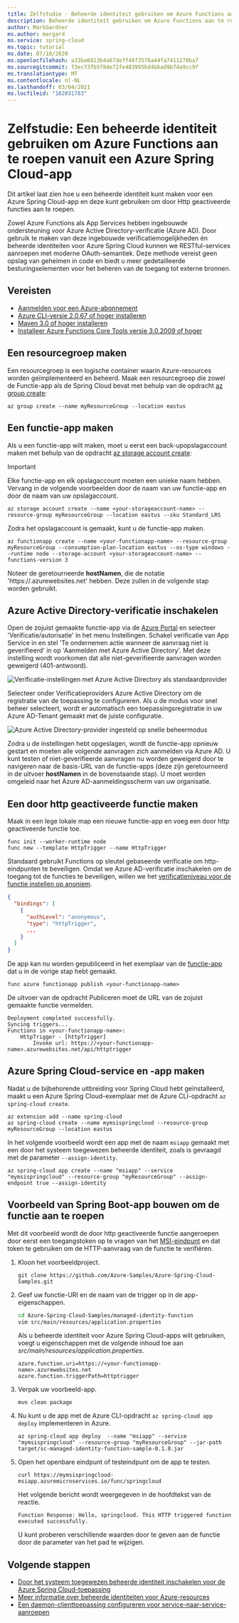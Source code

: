 ```yaml
---
title: Zelfstudie - Beheerde identiteit gebruiken om Azure Functions aan te roepen vanuit een Azure Spring Cloud-app
description: Beheerde identiteit gebruiken om Azure Functions aan te roepen vanuit een Azure Spring Cloud-app
author: MarkGardner
ms.author: margard
ms.service: spring-cloud
ms.topic: tutorial
ms.date: 07/10/2020
ms.openlocfilehash: a33ba6813b4a67de7f46f3576a44fa7411278ba7
ms.sourcegitcommit: f3ec73fb5f8de72fe483995bd4bbad9b74a9cc9f
ms.translationtype: MT
ms.contentlocale: nl-NL
ms.lasthandoff: 03/04/2021
ms.locfileid: "102031783"
---
```

# <a name="tutorial-use-a-managed-identity-to-invoke-azure-functions-from-an-azure-spring-cloud-app"></a>Zelfstudie: Een beheerde identiteit gebruiken om Azure Functions aan te roepen vanuit een Azure Spring Cloud-app

Dit artikel laat zien hoe u een beheerde identiteit kunt maken voor een Azure Spring Cloud-app en deze kunt gebruiken om door Http geactiveerde functies aan te roepen.

Zowel Azure Functions als App Services hebben ingebouwde ondersteuning voor Azure Active Directory-verificatie (Azure AD). Door gebruik te maken van deze ingebouwde verificatiemogelijkheden én beheerde identiteiten voor Azure Spring Cloud kunnen we RESTful-services aanroepen met moderne OAuth-semantiek. Deze methode vereist geen opslag van geheimen in code en biedt u meer gedetailleerde besturingselementen voor het beheren van de toegang tot externe bronnen. 


## <a name="prerequisites"></a>Vereisten

* [Aanmelden voor een Azure-abonnement](https://azure.microsoft.com/free/)
* [Azure CLI-versie 2.0.67 of hoger installeren](/cli/azure/install-azure-cli)
* [Maven 3.0 of hoger installeren](https://maven.apache.org/download.cgi)
* [Installeer Azure Functions Core Tools versie 3.0.2009 of hoger](../azure-functions/functions-run-local.md#install-the-azure-functions-core-tools)


## <a name="create-a-resource-group"></a>Een resourcegroep maken
Een resourcegroep is een logische container waarin Azure-resources worden geïmplementeerd en beheerd. Maak een resourcegroep die zowel de Functie-app als de Spring Cloud bevat met behulp van de opdracht [az group create](/cli/azure/group#az-group-create):

```azurecli-interactive
az group create --name myResourceGroup --location eastus
```


## <a name="create-a-function-app"></a>Een functie-app maken
Als u een functie-app wilt maken, moet u eerst een back-upopslagaccount maken met behulp van de opdracht [az storage account create](/cli/azure/storage/account#az-storage-account-create):

> [!Important]
> Elke functie-app en elk opslagaccount moeten een unieke naam hebben. Vervang in de volgende voorbeelden <your-functionapp-name> door de naam van uw functie-app en <your-storageaccount-name> door de naam van uw opslagaccount.

```azurecli-interactive
az storage account create --name <your-storageaccount-name> --resource-group myResourceGroup --location eastus --sku Standard_LRS
```

Zodra het opslagaccount is gemaakt, kunt u de functie-app maken.

```azurecli-interactive
az functionapp create --name <your-functionapp-name> --resource-group myResourceGroup --consumption-plan-location eastus --os-type windows --runtime node --storage-account <your-storageaccount-name> --functions-version 3
```

Noteer de geretourneerde **hostNamen**, die de notatie 'https://<your-functionapp-name>.azurewebsites.net' hebben. Deze zullen in de volgende stap worden gebruikt.


## <a name="enable-azure-active-directory-authentication"></a>Azure Active Directory-verificatie inschakelen

Open de zojuist gemaakte functie-app via de [Azure Portal](https://portal.azure.com) en selecteer 'Verificatie/autorisatie' in het menu Instellingen. Schakel verificatie van App Service in en stel 'Te ondernemen actie wanneer de aanvraag niet is geverifieerd' in op 'Aanmelden met Azure Active Directory'. Met deze instelling wordt voorkomen dat alle niet-geverifieerde aanvragen worden geweigerd (401-antwoord).

![Verificatie-instellingen met Azure Active Directory als standaardprovider](media/spring-cloud-tutorial-managed-identities-functions/function-auth-config-1.jpg)

Selecteer onder Verificatieproviders Azure Active Directory om de registratie van de toepassing te configureren. Als u de modus voor snel beheer selecteert, wordt er automatisch een toepassingsregistratie in uw Azure AD-Tenant gemaakt met de juiste configuratie.

![Azure Active Directory-provider ingesteld op snelle beheermodus](media/spring-cloud-tutorial-managed-identities-functions/function-auth-config-2.jpg)

Zodra u de instellingen hebt opgeslagen, wordt de functie-app opnieuw gestart en moeten alle volgende aanvragen zich aanmelden via Azure AD. U kunt testen of niet-geverifieerde aanvragen nu worden geweigerd door te navigeren naar de basis-URL van de functie-apps (deze zijn geretourneerd in de uitvoer **hostNamen** in de bovenstaande stap). U moet worden omgeleid naar het Azure AD-aanmeldingsscherm van uw organisatie.


## <a name="create-an-http-triggered-function"></a>Een door http geactiveerde functie maken

Maak in een lege lokale map een nieuwe functie-app en voeg een door http geactiveerde functie toe.

```console
func init --worker-runtime node
func new --template HttpTrigger --name HttpTrigger
```

Standaard gebruikt Functions op sleutel gebaseerde verificatie om http-eindpunten te beveiligen. Omdat we Azure AD-verificatie inschakelen om de toegang tot de functies te beveiligen, willen we het [verificatieniveau voor de functie instellen op anoniem](../azure-functions/functions-bindings-http-webhook-trigger.md#secure-an-http-endpoint-in-production).

```json function.json
{
  "bindings": [
    {
      "authLevel": "anonymous",
      "type": "httpTrigger",
      ...
    }
  ]
}
```

De app kan nu worden gepubliceerd in het exemplaar van de [functie-app](#create-a-function-app) dat u in de vorige stap hebt gemaakt.

```console
func azure functionapp publish <your-functionapp-name>
```

De uitvoer van de opdracht Publiceren moet de URL van de zojuist gemaakte functie vermelden.

```output
Deployment completed successfully.
Syncing triggers...
Functions in <your-functionapp-name>:
    HttpTrigger - [httpTrigger]
        Invoke url: https://<your-functionapp-name>.azurewebsites.net/api/httptrigger
```


## <a name="create-azure-spring-cloud-service-and-app"></a>Azure Spring Cloud-service en -app maken
Nadat u de bijbehorende uitbreiding voor Spring Cloud hebt geïnstalleerd, maakt u een Azure Spring Cloud-exemplaar met de Azure CLI-opdracht `az spring-cloud create`. 

```azurecli-interactive
az extension add --name spring-cloud
az spring-cloud create --name mymsispringcloud --resource-group myResourceGroup --location eastus
```

In het volgende voorbeeld wordt een app met de naam `msiapp` gemaakt met een door het systeem toegewezen beheerde identiteit, zoals is gevraagd met de parameter `--assign-identity`.

```azurecli
az spring-cloud app create --name "msiapp" --service "mymsispringcloud" --resource-group "myResourceGroup" --assign-endpoint true --assign-identity
```

## <a name="build-sample-spring-boot-app-to-invoke-the-function"></a>Voorbeeld van Spring Boot-app bouwen om de functie aan te roepen

Met dit voorbeeld wordt de door http geactiveerde functie aangeroepen door eerst een toegangstoken op te vragen van het [MSI-eindpunt](../active-directory/managed-identities-azure-resources/how-to-use-vm-token.md#get-a-token-using-http) en dat token te gebruiken om de HTTP-aanvraag van de functie te verifiëren.

1. Kloon het voorbeeldproject. 

    ```console
    git clone https://github.com/Azure-Samples/Azure-Spring-Cloud-Samples.git
    ```

2. Geef uw functie-URI en de naam van de trigger op in de app-eigenschappen. 

    ```bash
    cd Azure-Spring-Cloud-Samples/managed-identity-function
    vim src/main/resources/application.properties
    ```

    Als u beheerde identiteit voor Azure Spring Cloud-apps wilt gebruiken, voegt u eigenschappen met de volgende inhoud toe aan *src/main/resources/application.properties*.

    ```
    azure.function.uri=https://<your-functionapp-name>.azurewebsites.net
    azure.function.triggerPath=httptrigger
    ```

3. Verpak uw voorbeeld-app. 

    ```console
    mvn clean package
    ```

4. Nu kunt u de app met de Azure CLI-opdracht `az spring-cloud app deploy` implementeren in Azure. 

    ```azurecli
    az spring-cloud app deploy  --name "msiapp" --service "mymsispringcloud" --resource-group "myResourceGroup" --jar-path target/sc-managed-identity-function-sample-0.1.0.jar
    ```

5. Open het openbare eindpunt of testeindpunt om de app te testen. 

    ```console
    curl https://mymsispringcloud-msiapp.azuremicroservices.io/func/springcloud
    ```

    Het volgende bericht wordt weergegeven in de hoofdtekst van de reactie.
    ```output
    Function Response: Hello, springcloud. This HTTP triggered function executed successfully.
    ```
    
    U kunt proberen verschillende waarden door te geven aan de functie door de parameter van het pad te wijzigen.

## <a name="next-steps"></a>Volgende stappen

* [Door het systeem toegewezen beheerde identiteit inschakelen voor de Azure Spring Cloud-toepassing](./spring-cloud-howto-enable-system-assigned-managed-identity.md)
* [Meer informatie over beheerde identiteiten voor Azure-resources](https://github.com/MicrosoftDocs/azure-docs/blob/master/articles/active-directory/managed-identities-azure-resources/overview.md)
* [Een daemon-clienttoepassing configureren voor service-naar-service-aanroepen](../app-service/configure-authentication-provider-aad.md#configure-a-daemon-client-application-for-service-to-service-calls)